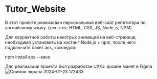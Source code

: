 # Tutor_Website
В этот проекте реализован персональный веб-сайт репетитора по английскому языку. (тех.стек: HTML, CSS, JS, Node.js, NPM)

Для корректной работы некотрых анимаций на веб-странице, необходимо установить на хостинг Node.js + npm, после чего подключить пакет aos, командой:

npm install aos --save

Для реализации проекта был разработан UX/Ui дизайн макет в Figma
![Снимок экрана 2024-01-23 172433](https://github.com/Gelendwvwvwvein/Tutor_Website/assets/122689048/55c42a83-e857-4e2f-a230-fc124292fd4f)
